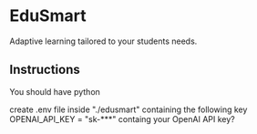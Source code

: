 # EduSmart
Adaptive learning tailored to your students needs.


## Instructions
You should have python 

create .env file inside "./edusmart" containing the following key OPENAI_API_KEY = "sk-***" containg your OpenAI API key?
